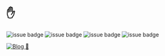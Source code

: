 # ✋

![issue badge](https://img.shields.io/badge/python-75%25-yellow)
![issue badge](https://img.shields.io/badge/golang-10%25-%2300a7d0)
![issue badge](https://img.shields.io/badge/java-10%25-%23ea8c10)
![issue badge](https://img.shields.io/badge/c%2B%2B-5%25-%238052b7)

[![Blog 🍕](https://img.shields.io/badge/Blog-ownit4137.github.io-orange.svg)](https://ownit4137.github.io/)
